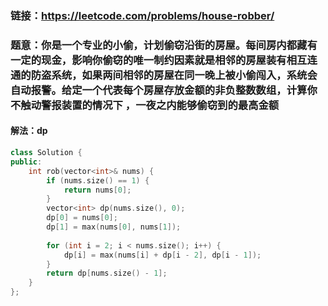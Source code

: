 ### 链接：https://leetcode.com/problems/house-robber/

### 题意：你是一个专业的小偷，计划偷窃沿街的房屋。每间房内都藏有一定的现金，影响你偷窃的唯一制约因素就是相邻的房屋装有相互连通的防盗系统，如果两间相邻的房屋在同一晚上被小偷闯入，系统会自动报警。给定一个代表每个房屋存放金额的非负整数数组，计算你 不触动警报装置的情况下 ，一夜之内能够偷窃到的最高金额

#### 解法：dp

```c++
class Solution {
public:
    int rob(vector<int>& nums) {
        if (nums.size() == 1) {
            return nums[0];
        }
        vector<int> dp(nums.size(), 0);
        dp[0] = nums[0];
        dp[1] = max(nums[0], nums[1]);
        
        for (int i = 2; i < nums.size(); i++) {
            dp[i] = max(nums[i] + dp[i - 2], dp[i - 1]);
        }
        return dp[nums.size() - 1];                
    }            
};
```

